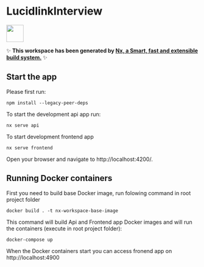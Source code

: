 # LucidlinkInterview

<a alt="Nx logo" href="https://nx.dev" target="_blank" rel="noreferrer"><img src="https://raw.githubusercontent.com/nrwl/nx/master/images/nx-logo.png" width="45"></a>

✨ **This workspace has been generated by [Nx, a Smart, fast and extensible build system.](https://nx.dev)** ✨

## Start the app

Please first run:

```
npm install --legacy-peer-deps
```

To start the development api app run:

```
nx serve api
```

To start development frontend app

```
nx serve frontend
```

Open your browser and navigate to http://localhost:4200/.

## Running Docker containers

First you need to build base Docker image, run folowing command in root project folder

```
docker build . -t nx-workspace-base-image
```

This command will build Api and Frontend app Docker images and will run the containers (execute in root project folder):

```
docker-compose up
```

When the Docker containers start you can access fronend app on http://localhost:4900
